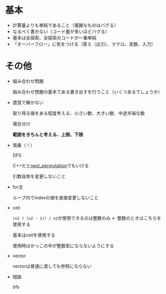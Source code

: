# 基本

* 計算量よりも単純であること（複雑なものはバグる）
* なるべく書かない（コード量が多いほどバグる）
* 基本は全探索、全探索のコードが一番単純
* 「オーバーフロー」に気をつける（答え（出力）、マクロ、変数、入力）

# その他

* 組み合わせ問題

  組み合わせ問題の基本である書き出すを行うこと（いくつあるでしょうか）

* 感覚で解かない

  取り得る値をある程度考える、小さい数、大きい数、中途半端な数

  場合分け

  **範囲をきちんと考える、上限、下限**

* 階乗（！）

  DFS

  C++だと[next_permutation](https://qiita.com/siser/items/a91022071b24952d27d9)でもいける

  引数自体を変更しないこと

* for文

  ループ内でindexの値を直接変更しないこと

* ceil

  ```(n1 / (n2 - 1)) / n2```が使用できるのは整数のみ ← 整数のときはこちらを使用する

  基本はceilを使用する

  使用時はかっこの中が整数型にならないようにする

* vector

  vectorは普通に渡しても参照にならない

* 閉路

  bfs
